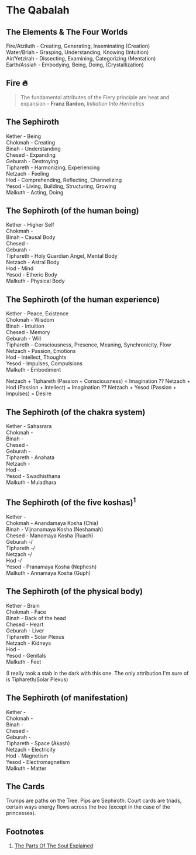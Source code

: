 # The Qabalah


## The Elements & The Four Worlds

Fire/Atziluth - Creating, Generating, Inseminating (Creation)  
Water/Briah - Grasping, Understanding, Knowing (Intuition)  
Air/Yetzirah - Dissecting, Examining, Categorizing (Mentation)  
Earth/Assiah - Embodying, Being, Doing, (Crystallization)  

## Fire 🔥
>The fundamental attributes of the Fiery principle are heat and expansion - **Franz Bardon**, *Initiation Into Hermetics*

## The Sephiroth

Kether - Being  
Chokmah - Creating  
Binah - Understanding  
Chesed - Expanding  
Geburah - Destroying  
Tiphareth - Harmonizing, Experiencing  
Netzach - Feeling  
Hod - Comprehending, Reflecting, Channelizing  
Yesod - Living, Building, Structuring, Growing  
Malkuth - Acting, Doing  


## The Sephiroth (of the human being)

Kether - Higher Self  
Chokmah -   
Binah - Causal Body  
Chesed -   
Geburah -   
Tiphareth - Holy Guardian Angel, Mental Body  
Netzach - Astral Body  
Hod - Mind  
Yesod - Etheric Body  
Malkuth - Physical Body  


## The Sephiroth (of the human experience)

Kether - Peace, Existence  
Chokmah - Wisdom  
Binah - Intuition  
Chesed - Memory  
Geburah - Will  
Tiphareth - Consciousness, Presence, Meaning, Synchronicity, Flow  
Netzach - Passion, Emotions  
Hod - Intellect, Thoughts  
Yesod - Impulses, Compulsions  
Malkuth - Embodiment  

Netzach + Tiphareth (Passion + Consciousness) = Imagination ??
Netzach + Hod (Passion + Intellect) = Imagination ??
Netzach + Yesod (Passion + Impulses) = Desire


## The Sephiroth (of the chakra system)

Kether - Sahasrara  
Chokmah -   
Binah -   
Chesed -   
Geburah -   
Tiphareth - Anahata  
Netzach -   
Hod -   
Yesod - Swadhisthana  
Malkuth - Muladhara  


## The Sephiroth (of the five koshas)<sup>1</sup>

Kether -   
Chokmah - Anandamaya Kosha (Chia)  
Binah - Vijnanamaya Kosha (Neshamah)  
Chesed - Manomaya Kosha (Ruach)  
Geburah -/  
Tiphareth -/  
Netzach -/  
Hod -/  
Yesod - Pranamaya Kosha (Nephesh)  
Malkuth - Annamaya Kosha (Guph)  


## The Sephiroth (of the physical body)

Kether - Brain  
Chokmah - Face  
Binah - Back of the head  
Chesed - Heart  
Geburah - Liver  
Tiphareth - Solar Plexus  
Netzach - Kidneys  
Hod -   
Yesod - Genitals  
Malkuth - Feet

(I really took a stab in the dark with this one. The only attribution I'm sure of is Tiphareth/Solar Plexus)

## The Sephiroth (of manifestation)

Kether -   
Chokmah -   
Binah -   
Chesed -   
Geburah -   
Tiphareth - Space (Akash)  
Netzach - Electricity  
Hod - Magnetism  
Yesod - Electromagnetism  
Malkuth - Matter


## The Cards

Trumps are paths on the Tree. Pips are Sephiroth. Court cards are triads, certain ways energy flows across the tree (except in the case of the princesses).


## Footnotes
1. [The Parts Of The Soul Explained](https://www.youtube.com/watch?v=bMi-Hyt0Acw)


